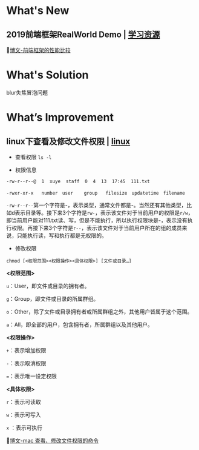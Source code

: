 # What's New

## 2019前端框架RealWorld Demo | [学习资源]()

💬[博文-前端框架的性能比较](https://nextfe.com/frontend-frameworks-benchmark-2019/)

# What's Solution

blur失焦冒泡问题

# What’s Improvement

## linux下查看及修改文件权限 | [linux]()

- 查看权限 ```ls -l```

- 权限信息

```-rw-r--r--@  1  xuye  staff  0  4  13  17:45  111.txt```

```-rwxr-xr-x   number　user    group   filesize　updatetime　filename```

```-rw-r--r--```第一个字符是-，表示类型，通常文件都是-。当然还有其他类型，比如d表示目录等。接下来3个字符是```rw-```，表示该文件对于当前用户的权限是```r/w```，即当前用户能对111.txt读、写，但是不能执行，所以执行权限块是-，表示没有执行权限。再接下来3个字符是```r--```，表示该文件对于当前用户所在的组的成员来说，只能执行读，写和执行都是无权限的。

- 修改权限

```chmod [<权限范围><权限操作><具体权限>] [文件或目录…]```

**<权限范围>**

```u```：User，即文件或目录的拥有者。

```g```：Group，即文件或目录的所属群组。

```o```：Other，除了文件或目录拥有者或所属群组之外，其他用户皆属于这个范围。

```a```：All，即全部的用户，包含拥有者，所属群组以及其他用户。

**<权限操作>**

```+```：表示增加权限

```-```：表示取消权限

```=```：表示唯一设定权限

**<具体权限>**

```r```：表示可读取

```w```：表示可写入

```x``` ：表示可执行

💬[博文-mac 查看、修改文件权限的命令](https://www.jianshu.com/p/d5f9672f94ef)